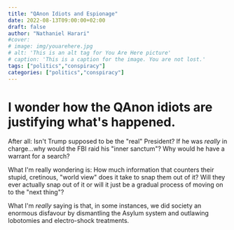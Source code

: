 ```yaml
---
title: "QAnon Idiots and Espionage"
date: 2022-08-13T09:00:00+02:00
draft: false
author: "Nathaniel Harari"
#cover:
# image: img/youarehere.jpg
# alt: 'This is an alt tag for You Are Here picture'
# caption: 'This is a caption for the image. You are not lost.'
tags: ["politics","conspiracy"]
categories: ["politics","conspiracy"]
---
```


# I wonder how the QAnon idiots are justifying what's happened.

After all: Isn't Trump supposed to be the "real" President? If he was *really* in charge...why would the FBI raid his "inner sanctum"? Why would he have a warrant for a search?

What I'm really wondering is: How much information that counters their stupid, cretinous, "world view" does it take to snap them out of it? Will they ever actually snap out of it or will it just be a gradual process of moving on to the "next thing"?

What I'm *really* saying is that, in some instances, we did society an enormous disfavour by dismantling the Asylum system and outlawing lobotomies and electro-shock treatments.
